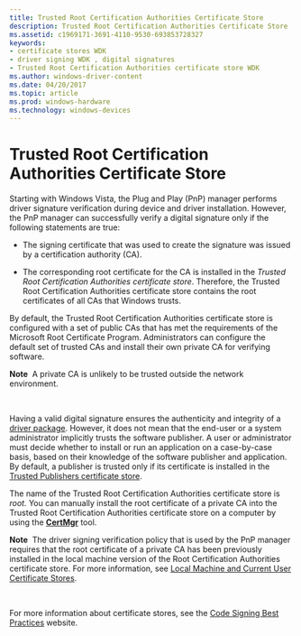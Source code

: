 ```yaml
---
title: Trusted Root Certification Authorities Certificate Store
description: Trusted Root Certification Authorities Certificate Store
ms.assetid: c1969171-3691-4110-9530-693853728327
keywords:
- certificate stores WDK
- driver signing WDK , digital signatures
- Trusted Root Certification Authorities certificate store WDK
ms.author: windows-driver-content
ms.date: 04/20/2017
ms.topic: article
ms.prod: windows-hardware
ms.technology: windows-devices
---
```


# Trusted Root Certification Authorities Certificate Store


Starting with Windows Vista, the Plug and Play (PnP) manager performs driver signature verification during device and driver installation. However, the PnP manager can successfully verify a digital signature only if the following statements are true:

-   The signing certificate that was used to create the signature was issued by a certification authority (CA).

-   The corresponding root certificate for the CA is installed in the *Trusted Root Certification Authorities certificate store*. Therefore, the Trusted Root Certification Authorities certificate store contains the root certificates of all CAs that Windows trusts.

By default, the Trusted Root Certification Authorities certificate store is configured with a set of public CAs that has met the requirements of the Microsoft Root Certificate Program. Administrators can configure the default set of trusted CAs and install their own private CA for verifying software.

**Note**  A private CA is unlikely to be trusted outside the network environment.

 

Having a valid digital signature ensures the authenticity and integrity of a [driver package](driver-packages.md). However, it does not mean that the end-user or a system administrator implicitly trusts the software publisher. A user or administrator must decide whether to install or run an application on a case-by-case basis, based on their knowledge of the software publisher and application. By default, a publisher is trusted only if its certificate is installed in the [Trusted Publishers certificate store](trusted-publishers-certificate-store.md).

The name of the Trusted Root Certification Authorities certificate store is *root.* You can manually install the root certificate of a private CA into the Trusted Root Certification Authorities certificate store on a computer by using the [**CertMgr**](https://msdn.microsoft.com/library/windows/hardware/ff543411) tool.

**Note**  The driver signing verification policy that is used by the PnP manager requires that the root certificate of a private CA has been previously installed in the local machine version of the Root Certification Authorities certificate store. For more information, see [Local Machine and Current User Certificate Stores](local-machine-and-current-user-certificate-stores.md).

 

For more information about certificate stores, see the [Code Signing Best Practices](http://go.microsoft.com/fwlink/p/?linkid=68250) website.

 

 





